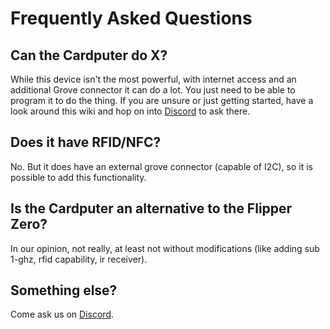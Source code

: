 # Frequently Asked Questions

## Can the Cardputer do X?

While this device isn't the most powerful, with internet access and an additional Grove connector it can do a lot. You just need to be able to program it to do the thing. If you are unsure or just getting started, have a look around this wiki and hop on into [Discord][] to ask there.

## Does it have RFID/NFC?

No. But it does have an external grove connector (capable of I2C), so it is possible to add this functionality.

## Is the Cardputer an alternative to the Flipper Zero?

In our opinion, not really, at least not without modifications (like adding sub 1-ghz, rfid capability, ir receiver).

## Something else?

Come ask us on [Discord][].


[Discord]: https://discord.com/invite/GJW8kYYJCg